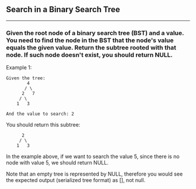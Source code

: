 ## Search in a Binary Search Tree

----------------------------------------
### Given the root node of a binary search tree (BST) and a value. You need to find the node in the BST that the node's value equals the given value. Return the subtree rooted with that node. If such node doesn't exist, you should return NULL.

Example 1:
```
Given the tree:
        4
       / \
      2   7
     / \
    1   3

And the value to search: 2
```
You should return this subtree:
```
      2     
     / \   
    1   3
```
In the example above, if we want to search the value 5, since there is no node with value 5, we should return NULL.

Note that an empty tree is represented by NULL, therefore you would see the expected output (serialized tree format) as [], not null.